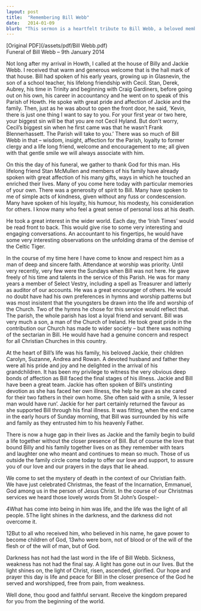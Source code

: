 ```yaml
---
layout: post
title:  "Remembering Bill Webb"
date:   2014-01-09
blurb: "This sermon is a heartfelt tribute to Bill Webb, a beloved member of the parish who passed away. Kevin speaks of Bill's wisdom, insight, affection for the Parish, loyalty to former clergy, and his welcoming nature. He also highlights Bill's deep faith, his devotion to his family, and his contributions to the Church."
---
```

[Original PDF](/assets/pdf/Bill Webb.pdf)    
Funeral of Bill Webb – 9th January 2014

Not long after my arrival in Howth, I called at the house of Billy and Jackie Webb. I received that warm and generous welcome that is the hall mark of that house. Bill had spoken of his early years, growing up in Glasnevin, the son of a school teacher, his lifelong friendship with Cecil. Stan, Derek, Aubrey, his time in Trinity and beginning with Craig Gardiners, before going out on his own, his career in accountancy and he went on to speak of this Parish of Howth. He spoke with great pride and affection of Jackie and the family. Then, just as he was about to open the front door, he said, ‘Kevin, there is just one thing I want to say to you. For your first year or two here, your biggest sin will be that you are not Cecil Hyland. But don’t worry, Cecil’s biggest sin when he first came was that he wasn’t Frank Blennerhassett. The Parish will take to you.’ There was so much of Bill Webb in that – wisdom, insight, affection for the Parish, loyalty to former clergy and a life long friend, welcome and encouragement to me; all given with that gentle smile we will always associate with him.

On this the day of his funeral, we gather to thank God for this man. His lifelong friend Stan McMullen and members of his family have already spoken with great affection of his many gifts, ways in which he touched an enriched their lives. Many of you come here today with particular memories of your own. There was a generosity of spirit to Bill. Many have spoken to me of simple acts of kindness, given without any fuss or condescension. Many have spoken of his loyalty, his humour, his modesty, his consideration for others. I know many who feel a great sense of personal loss at his death.

He took a great interest in the wider world. Each day, the ‘Irish Times’ would be read front to back. This would give rise to some very interesting and engaging conversations. An accountant to his fingertips, he would have some very interesting observations on the unfolding drama of the demise of the Celtic Tiger.

In the course of my time here I have come to know and respect him as a man of deep and sincere faith. Attendance at worship was priority. Until very recently, very few were the Sundays when Bill was not here. He gave freely of his time and talents in the service of this Parish. He was for many years a member of Select Vestry, including a spell as Treasurer and latterly as auditor of our accounts. He was a great encourager of others. He would no doubt have had his own preferences in hymns and worship patterns but was most insistent that the youngsters be drawn into the life and worship of the Church. Two of the hymns he chose for this service would reflect that. The parish, the whole parish has lost a loyal friend and servant. Bill was very much a son, a man of the Church of Ireland. He took great pride in the contribution our Church has made to wider society – but there was nothing of the sectarian in Bill. He would have had a genuine concern and respect for all Christian Churches in this country.

At the heart of Bill’s life was his family, his beloved Jackie, their children Carolyn, Suzanne, Andrea and Rowan. A devoted husband and father they were all his pride and joy and he delighted in the arrival of his grandchildren. It has been my privilege to witness the very obvious deep bonds of affection as Bill faced the final stages of his illness. Jackie and Bill have been a great team. Jackie has often spoken of Bill’s unstinting devotion as she has faced her own illness, the help he gave as she cared for their two fathers in their own home. She often said with a smile, ‘A lesser man would have run’. Jackie for her part certainly returned the favour as she supported Bill through his final illness. It was fitting, when the end came in the early hours of Sunday morning, that Bill was surrounded by his wife and family as they entrusted him to his heavenly Father.

There is now a huge gap in their lives as Jackie and the family begin to build a life together without the closer presence of Bill. But of course the love that bound Billy and his family together lives on as they remember with tears and laughter one who meant and continues to mean so much. Those of us outside the family circle come today to offer our love and support, to assure you of our love and our prayers in the days that lie ahead.

We come to set the mystery of death in the context of our Christian faith. We have just celebrated Christmas, the feast of the Incarnation, Emmanuel, God among us in the person of Jesus Christ. In the course of our Christmas services we heard those lovely words from St John’s Gospel:-

4What has come into being in him was life, and the life was the light of all people. 5The light shines in the darkness, and the darkness did not overcome it.

12But to all who received him, who believed in his name, he gave power to become children of God, 13who were born, not of blood or of the will of the flesh or of the will of man, but of God.

Darkness has not had the last word in the life of Bill Webb. Sickness, weakness has not had the final say. A light has gone out in our lives. But the light shines on, the light of Christ, risen, ascended, glorified. Our hope and prayer this day is life and peace for Bill in the closer presence of the God he served and worshipped, free from pain, from weakness.

Well done, thou good and faithful servant. Receive the kingdom prepared for you from the beginning of the world.
